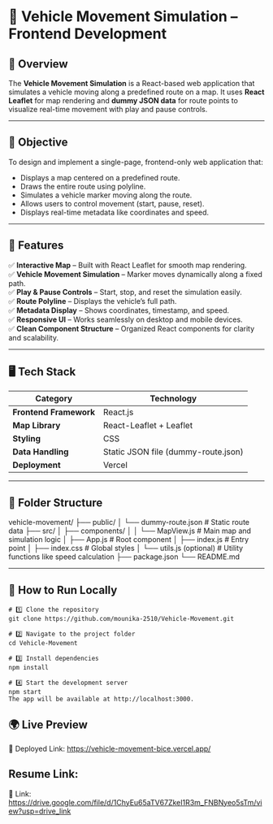 # 🚗 Vehicle Movement Simulation – Frontend Development

## 📘 Overview
The **Vehicle Movement Simulation** is a React-based web application that simulates a vehicle moving along a predefined route on a map. It uses **React Leaflet** for map rendering and **dummy JSON data** for route points to visualize real-time movement with play and pause controls.

---

## 🎯 Objective
To design and implement a single-page, frontend-only web application that:
- Displays a map centered on a predefined route.
- Draws the entire route using polyline.
- Simulates a vehicle marker moving along the route.
- Allows users to control movement (start, pause, reset).
- Displays real-time metadata like coordinates and speed.

---

## 🧩 Features
✅ **Interactive Map** – Built with React Leaflet for smooth map rendering.  
✅ **Vehicle Movement Simulation** – Marker moves dynamically along a fixed path.  
✅ **Play & Pause Controls** – Start, stop, and reset the simulation easily.  
✅ **Route Polyline** – Displays the vehicle’s full path.  
✅ **Metadata Display** – Shows coordinates, timestamp, and speed.  
✅ **Responsive UI** – Works seamlessly on desktop and mobile devices.  
✅ **Clean Component Structure** – Organized React components for clarity and scalability.  

---

## 🖥 Tech Stack

| Category | Technology |
|-----------|-------------|
| **Frontend Framework** | React.js |
| **Map Library** | React-Leaflet + Leaflet |
| **Styling** | CSS |
| **Data Handling** | Static JSON file (dummy-route.json) |
| **Deployment** | Vercel |

---

## 📂 Folder Structure
vehicle-movement/
├── public/
│ └── dummy-route.json # Static route data
├── src/
│ ├── components/
│ │ └── MapView.js # Main map and simulation logic
│ ├── App.js # Root component
│ ├── index.js # Entry point
│ ├── index.css # Global styles
│ └── utils.js (optional) # Utility functions like speed calculation
├── package.json
└── README.md


---

## 🚀 How to Run Locally
```
# 1️⃣ Clone the repository
git clone https://github.com/mounika-2510/Vehicle-Movement.git

# 2️⃣ Navigate to the project folder
cd Vehicle-Movement

# 3️⃣ Install dependencies
npm install

# 4️⃣ Start the development server
npm start
The app will be available at http://localhost:3000.

```

## 🌍 Live Preview

🔗 Deployed Link: https://vehicle-movement-bice.vercel.app/

## Resume Link: 

🔗 Link: https://drive.google.com/file/d/1ChyEu65aTV67ZkeI1R3m_FNBNyeo5sTm/view?usp=drive_link

